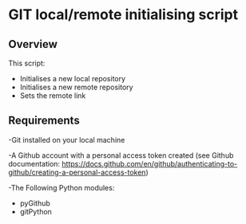 # GIT local/remote initialising script

## Overview
This script:
  - Initialises a new local repository 
  - Initialises a new remote repository
  - Sets the remote link

## Requirements
-Git installed on your local machine

-A Github account with a personal access token created (see Github documentation: https://docs.github.com/en/github/authenticating-to-github/creating-a-personal-access-token)

-The Following Python modules:
  - pyGithub
  - gitPython
